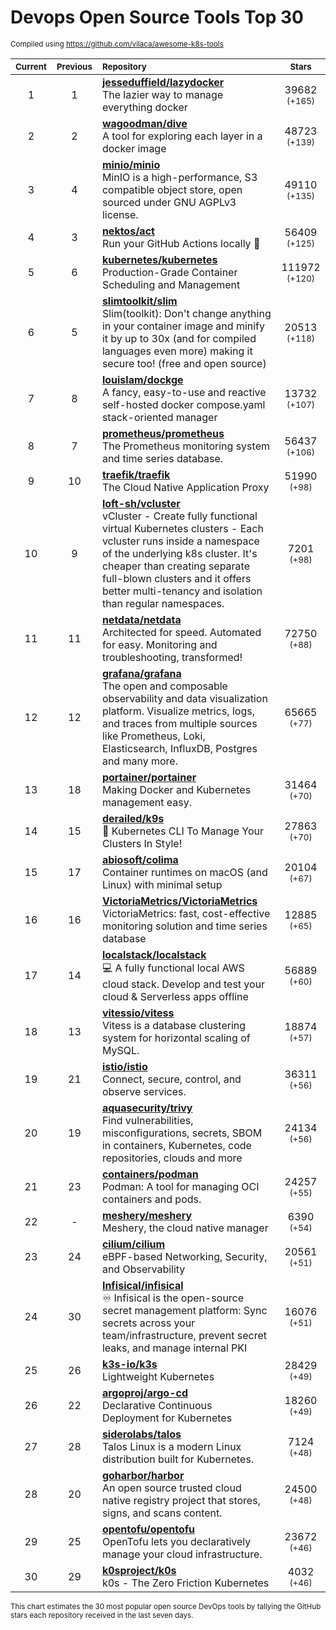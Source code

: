 # Devops Open Source Tools Top 30
<sup>Compiled using https://github.com/vilaca/awesome-k8s-tools</sup>
<div align="center">

|<sub>Current</sub>|<sub>Previous</sub>|<sub>Repository</sub>|<sub>Stars</sub>|
|:---:|:---:|:---|:---:|
|1|1|[**jesseduffield/lazydocker**](https://github.com/jesseduffield/lazydocker)<br/>The lazier way to manage everything docker|39682 <sup>(+165)</sup>|
|2|2|[**wagoodman/dive**](https://github.com/wagoodman/dive)<br/>A tool for exploring each layer in a docker image|48723 <sup>(+139)</sup>|
|3|4|[**minio/minio**](https://github.com/minio/minio)<br/>MinIO is a high-performance, S3 compatible object store, open sourced under GNU AGPLv3 license.|49110 <sup>(+135)</sup>|
|4|3|[**nektos/act**](https://github.com/nektos/act)<br/>Run your GitHub Actions locally 🚀|56409 <sup>(+125)</sup>|
|5|6|[**kubernetes/kubernetes**](https://github.com/kubernetes/kubernetes)<br/>Production-Grade Container Scheduling and Management|111972 <sup>(+120)</sup>|
|6|5|[**slimtoolkit/slim**](https://github.com/slimtoolkit/slim)<br/>Slim(toolkit): Don't change anything in your container image and minify it by up to 30x (and for compiled languages even more) making it secure too! (free and open source)|20513 <sup>(+118)</sup>|
|7|8|[**louislam/dockge**](https://github.com/louislam/dockge)<br/>A fancy, easy-to-use and reactive self-hosted docker compose.yaml stack-oriented manager|13732 <sup>(+107)</sup>|
|8|7|[**prometheus/prometheus**](https://github.com/prometheus/prometheus)<br/>The Prometheus monitoring system and time series database.|56437 <sup>(+106)</sup>|
|9|10|[**traefik/traefik**](https://github.com/traefik/traefik)<br/>The Cloud Native Application Proxy|51990 <sup>(+98)</sup>|
|10|9|[**loft-sh/vcluster**](https://github.com/loft-sh/vcluster)<br/>vCluster - Create fully functional virtual Kubernetes clusters - Each vcluster runs inside a namespace of the underlying k8s cluster. It's cheaper than creating separate full-blown clusters and it offers better multi-tenancy and isolation than regular namespaces.|7201 <sup>(+98)</sup>|
|11|11|[**netdata/netdata**](https://github.com/netdata/netdata)<br/>Architected for speed. Automated for easy. Monitoring and troubleshooting, transformed!|72750 <sup>(+88)</sup>|
|12|12|[**grafana/grafana**](https://github.com/grafana/grafana)<br/>The open and composable observability and data visualization platform. Visualize metrics, logs, and traces from multiple sources like Prometheus, Loki, Elasticsearch, InfluxDB, Postgres and many more. |65665 <sup>(+77)</sup>|
|13|18|[**portainer/portainer**](https://github.com/portainer/portainer)<br/>Making Docker and Kubernetes management easy.|31464 <sup>(+70)</sup>|
|14|15|[**derailed/k9s**](https://github.com/derailed/k9s)<br/>🐶 Kubernetes CLI To Manage Your Clusters In Style!|27863 <sup>(+70)</sup>|
|15|17|[**abiosoft/colima**](https://github.com/abiosoft/colima)<br/>Container runtimes on macOS (and Linux) with minimal setup|20104 <sup>(+67)</sup>|
|16|16|[**VictoriaMetrics/VictoriaMetrics**](https://github.com/VictoriaMetrics/VictoriaMetrics)<br/>VictoriaMetrics: fast, cost-effective monitoring solution and time series database|12885 <sup>(+65)</sup>|
|17|14|[**localstack/localstack**](https://github.com/localstack/localstack)<br/>💻 A fully functional local AWS cloud stack. Develop and test your cloud & Serverless apps offline|56889 <sup>(+60)</sup>|
|18|13|[**vitessio/vitess**](https://github.com/vitessio/vitess)<br/>Vitess is a database clustering system for horizontal scaling of MySQL.|18874 <sup>(+57)</sup>|
|19|21|[**istio/istio**](https://github.com/istio/istio)<br/>Connect, secure, control, and observe services.|36311 <sup>(+56)</sup>|
|20|19|[**aquasecurity/trivy**](https://github.com/aquasecurity/trivy)<br/>Find vulnerabilities, misconfigurations, secrets, SBOM in containers, Kubernetes, code repositories, clouds and more|24134 <sup>(+56)</sup>|
|21|23|[**containers/podman**](https://github.com/containers/podman)<br/>Podman: A tool for managing OCI containers and pods.|24257 <sup>(+55)</sup>|
|22|-|[**meshery/meshery**](https://github.com/meshery/meshery)<br/>Meshery, the cloud native manager|6390 <sup>(+54)</sup>|
|23|24|[**cilium/cilium**](https://github.com/cilium/cilium)<br/>eBPF-based Networking, Security, and Observability|20561 <sup>(+51)</sup>|
|24|30|[**Infisical/infisical**](https://github.com/Infisical/infisical)<br/>♾ Infisical is the open-source secret management platform: Sync secrets across your team/infrastructure, prevent secret leaks, and manage internal PKI|16076 <sup>(+51)</sup>|
|25|26|[**k3s-io/k3s**](https://github.com/k3s-io/k3s)<br/>Lightweight Kubernetes|28429 <sup>(+49)</sup>|
|26|22|[**argoproj/argo-cd**](https://github.com/argoproj/argo-cd)<br/>Declarative Continuous Deployment for Kubernetes|18260 <sup>(+49)</sup>|
|27|28|[**siderolabs/talos**](https://github.com/siderolabs/talos)<br/>Talos Linux is a modern Linux distribution built for Kubernetes.|7124 <sup>(+48)</sup>|
|28|20|[**goharbor/harbor**](https://github.com/goharbor/harbor)<br/>An open source trusted cloud native registry project that stores, signs, and scans content.|24500 <sup>(+48)</sup>|
|29|25|[**opentofu/opentofu**](https://github.com/opentofu/opentofu)<br/>OpenTofu lets you declaratively manage your cloud infrastructure.|23672 <sup>(+46)</sup>|
|30|29|[**k0sproject/k0s**](https://github.com/k0sproject/k0s)<br/>k0s - The Zero Friction Kubernetes|4032 <sup>(+46)</sup>|


</div>

<sub>This chart estimates the 30 most popular open source DevOps tools by tallying the GitHub stars each repository received in the last seven days.</sub>
